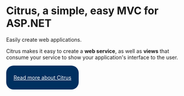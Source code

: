 Citrus, a simple, easy MVC for ASP.NET
==================================================

Easily create web applications.

Citrus makes it easy to create a <strong>web service</strong>, as well as <strong>views</strong> that consume your service to show your application's interface to the user. 

<a href="http://blog.halforbit.com/introducing-citrus-a-simple-easy-mvc-for-asp-net/" target="blank" style="display: block; float: left; padding: 10px; padding-left: 20px; padding-right: 20px; border-radius: 20px; background-color: rgb(0, 48, 96); color: #fff;">
	
Read more about Citrus
	
</a>